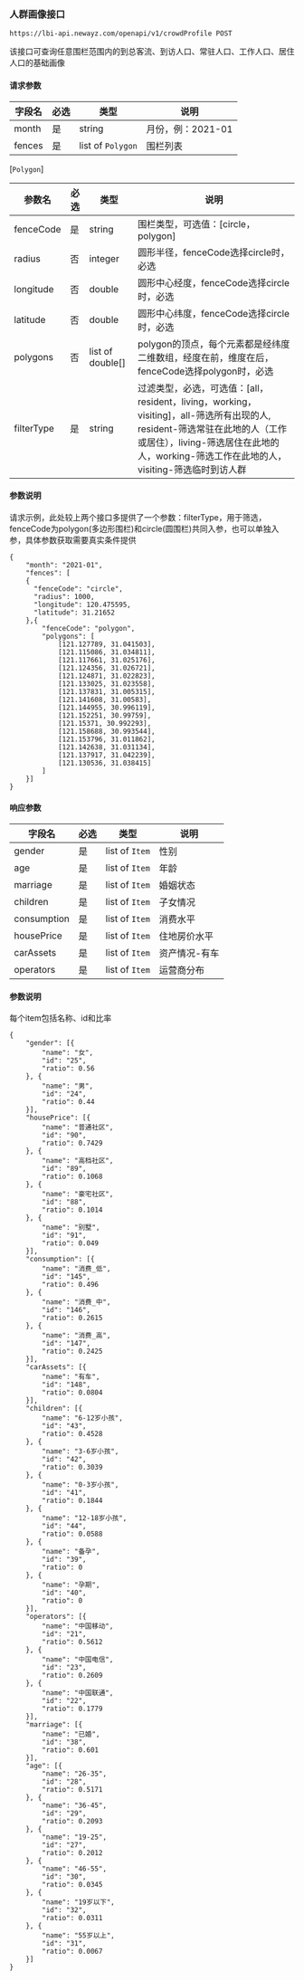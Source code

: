 ### 人群画像接口

```
https://lbi-api.newayz.com/openapi/v1/crowdProfile POST
```

该接口可查询任意围栏范围内的到总客流、到访人口、常驻人口、工作人口、居住人口的基础画像

#### 请求参数

| 字段名 | 必选 | 类型              | 说明              |
| ------ | ---- | ----------------- | ----------------- |
| month  | 是   | string            | 月份，例：2021-01 |
| fences | 是   | list of `Polygon` | 围栏列表          |



[`Polygon`]

| 参数名     | 必选 | 类型             | 说明                                                         |
| ---------- | ---- | ---------------- | ------------------------------------------------------------ |
| fenceCode  | 是   | string           | 围栏类型，可选值：[circle，polygon]                          |
| radius     | 否   | integer          | 圆形半径，fenceCode选择circle时，必选                        |
| longitude  | 否   | double           | 圆形中心经度，fenceCode选择circle时，必选                    |
| latitude   | 否   | double           | 圆形中心纬度，fenceCode选择circle时，必选                    |
| polygons   | 否   | list of double[] | polygon的顶点，每个元素都是经纬度二维数组，经度在前，维度在后，fenceCode选择polygon时，必选 |
| filterType | 是   | string           | 过滤类型，必选，可选值：[all，resident，living，working，visiting]，all-筛选所有出现的人, resident-筛选常驻在此地的人（工作或居住），living-筛选居住在此地的人，working-筛选工作在此地的人，visiting-筛选临时到访人群 |

#### 参数说明

请求示例，此处较上两个接口多提供了一个参数：filterType，用于筛选，fenceCode为polygon(多边形围栏)和circle(圆围栏)共同入参，也可以单独入参，具体参数获取需要真实条件提供

```
{
	"month": "2021-01",
	"fences": [
	{
      "fenceCode": "circle",
      "radius": 1000,
      "longitude": 120.475595,
      "latitude": 31.21652
    },{
		"fenceCode": "polygon",
		"polygons": [
			[121.127789, 31.041503],
			[121.115086, 31.034811],
			[121.117661, 31.025176],
			[121.124356, 31.026721],
			[121.124871, 31.022823],
			[121.133025, 31.023558],
			[121.137831, 31.005315],
			[121.141608, 31.00583],
			[121.144955, 30.996119],
			[121.152251, 30.99759],
			[121.15371, 30.992293],
			[121.158688, 30.993544],
			[121.153796, 31.011862],
			[121.142638, 31.031134],
			[121.137917, 31.042239],
			[121.130536, 31.038415]
		]
	}]
}
```

#### 响应参数

| 字段名      | 必选 | 类型           | 说明          |
| ----------- | ---- | -------------- | ------------- |
| gender      | 是   | list of `Item` | 性别          |
| age         | 是   | list of `Item` | 年龄          |
| marriage    | 是   | list of `Item` | 婚姻状态      |
| children    | 是   | list of `Item` | 子女情况      |
| consumption | 是   | list of `Item` | 消费水平      |
| housePrice  | 是   | list of `Item` | 住地房价水平  |
| carAssets   | 是   | list of `Item` | 资产情况-有车 |
| operators   | 是   | list of `Item` | 运营商分布    |

#### 参数说明

每个item包括名称、id和比率

```
{
	"gender": [{
		"name": "女",
		"id": "25",
		"ratio": 0.56
	}, {
		"name": "男",
		"id": "24",
		"ratio": 0.44
	}],
	"housePrice": [{
		"name": "普通社区",
		"id": "90",
		"ratio": 0.7429
	}, {
		"name": "高档社区",
		"id": "89",
		"ratio": 0.1068
	}, {
		"name": "豪宅社区",
		"id": "88",
		"ratio": 0.1014
	}, {
		"name": "别墅",
		"id": "91",
		"ratio": 0.049
	}],
	"consumption": [{
		"name": "消费_低",
		"id": "145",
		"ratio": 0.496
	}, {
		"name": "消费_中",
		"id": "146",
		"ratio": 0.2615
	}, {
		"name": "消费_高",
		"id": "147",
		"ratio": 0.2425
	}],
	"carAssets": [{
		"name": "有车",
		"id": "148",
		"ratio": 0.0804
	}],
	"children": [{
		"name": "6-12岁小孩",
		"id": "43",
		"ratio": 0.4528
	}, {
		"name": "3-6岁小孩",
		"id": "42",
		"ratio": 0.3039
	}, {
		"name": "0-3岁小孩",
		"id": "41",
		"ratio": 0.1844
	}, {
		"name": "12-18岁小孩",
		"id": "44",
		"ratio": 0.0588
	}, {
		"name": "备孕",
		"id": "39",
		"ratio": 0
	}, {
		"name": "孕期",
		"id": "40",
		"ratio": 0
	}],
	"operators": [{
		"name": "中国移动",
		"id": "21",
		"ratio": 0.5612
	}, {
		"name": "中国电信",
		"id": "23",
		"ratio": 0.2609
	}, {
		"name": "中国联通",
		"id": "22",
		"ratio": 0.1779
	}],
	"marriage": [{
		"name": "已婚",
		"id": "38",
		"ratio": 0.601
	}],
	"age": [{
		"name": "26-35",
		"id": "28",
		"ratio": 0.5171
	}, {
		"name": "36-45",
		"id": "29",
		"ratio": 0.2093
	}, {
		"name": "19-25",
		"id": "27",
		"ratio": 0.2012
	}, {
		"name": "46-55",
		"id": "30",
		"ratio": 0.0345
	}, {
		"name": "19岁以下",
		"id": "32",
		"ratio": 0.0311
	}, {
		"name": "55岁以上",
		"id": "31",
		"ratio": 0.0067
	}]
}
```

